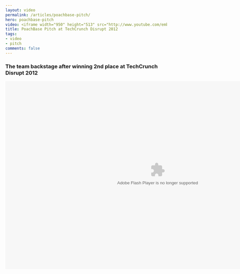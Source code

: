 ```yaml
---
layout: video
permalink: /articles/poachbase-pitch/
hero: poachbase-pitch
video: <iframe width="950" height="513" src="http://www.youtube.com/embed/dKhBwHX96-Q?wmode=opaque" frameborder="0" allowfullscreen></iframe>
title: PoachBase Pitch at TechCrunch Disrupt 2012
tags:
- video
- pitch
comments: false
---
```


<!-- <a href="/projects/poachbase">PoachBase</a> (TechCrunch Disrupt 2012) -->

<h3>The team backstage after winning 2nd place at TechCrunch Disrupt 2012</h3>
<object width='950' height='585' id='FiveminPlayer' classid='clsid:d27cdb6e-ae6d-11cf-96b8-444553540000'>
  <param name='allowfullscreen' value='true'/>
  <param name='allowScriptAccess' value='always'/>
  <param name='movie' value='http://embed.5min.com/517373352/'/>
  <param name='wmode' value='opaque' />
  <embed name='FiveminPlayer' src='http://embed.5min.com/517373352/' type='application/x-shockwave-flash' width='950' height='585' allowfullscreen='true' allowScriptAccess='always' wmode='opaque'></embed>
</object>
